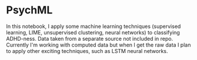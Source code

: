 # PsychML

In this notebook, I apply some machine learning techniques (supervised learning, LIME, unsupervised clustering, neural networks) to classifying ADHD-ness. Data taken from a separate source not included in repo. Currently I'm working with computed data but when I get the raw data I plan to apply other exciting techniques, such as LSTM neural networks.
